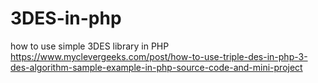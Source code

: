 # 3DES-in-php
how to use simple 3DES library in PHP
https://www.myclevergeeks.com/post/how-to-use-triple-des-in-php-3-des-algorithm-sample-example-in-php-source-code-and-mini-project